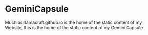 # GeminiCapsule
Much as rlamacraft.github.io is the home of the static content of my Website, this is the home of the static content of my Gemini Capsule
